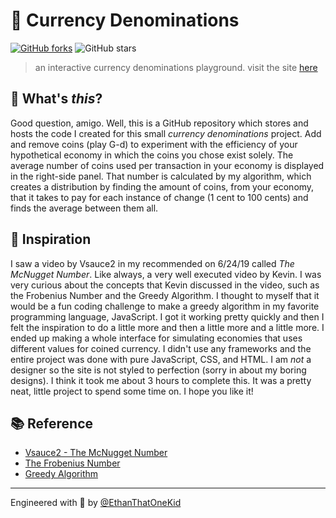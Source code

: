 # 🤑 Currency Denominations

[![GitHub forks](https://img.shields.io/github/forks/EthanThatOneKid/currency-denominations.svg?style=social&label=Fork)](https://github.com/EthanThatOneKid/currency-denominations/fork)
![GitHub stars](https://img.shields.io/github/forks/EthanThatOneKid/currency-denominations.svg?style=social&label=Star)

> an interactive currency denominations playground. visit the site [here](https://ethanthatonekid.github.io/currency-denominations/)

## 🙋‍ What's *this*?
Good question, amigo. Well, this is a GitHub repository which stores and hosts the code I created for this small *currency denominations* project. Add and remove coins (play G-d) to experiment with the efficiency of your hypothetical economy in which the coins you chose exist solely. The average number of coins used per transaction in your economy is displayed in the right-side panel. That number is calculated by my algorithm, which creates a distribution by finding the amount of coins, from your economy, that it takes to pay for each instance of change (1 cent to 100 cents) and finds the average between them all.

## 🤩 Inspiration
I saw a video by Vsauce2 in my recommended on 6/24/19 called *The McNugget Number*. Like always, a very well executed video by Kevin. I was very curious about the concepts that Kevin discussed in the video, such as the Frobenius Number and the Greedy Algorithm. I thought to myself that it would be a fun coding challenge to make a greedy algorithm in my favorite programming language, JavaScript. I got it working pretty quickly and then I felt the inspiration to do a little more and then a little more and a little more. I ended up making a whole interface for simulating economies that uses different values for coined currency. I didn't use any frameworks and the entire project was done with pure JavaScript, CSS, and HTML. I am *not* a designer so the site is not styled to perfection (sorry in about my boring designs). I think it took me about 3 hours to complete this. It was a pretty neat, little project to spend some time on. I hope you like it!

## 📚 Reference
* [Vsauce2 - The McNugget Number](https://www.youtube.com/watch?v=FJtaaM7Txys)
* [The Frobenius Number](https://en.wikipedia.org/wiki/Frobenius_number)
* [Greedy Algorithm](https://en.wikipedia.org/wiki/Greedy_algorithm)

---

Engineered with 💖 by [@EthanThatOneKid](https://github.com/EthanThatOneKid)
